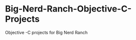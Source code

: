 Big-Nerd-Ranch-Objective-C-Projects
===================================

Objective -C projects for Big Nerd Ranch
